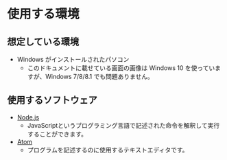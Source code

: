 使用する環境
=============


想定している環境
----------------

- Windows がインストールされたパソコン
    - このドキュメントに載せている画面の画像は Windows 10 を使っていますが、Windows 7/8/8.1 でも問題ありません。


使用するソフトウェア
--------------------

- [Node.js](https://nodejs.org/en/)
    - JavaScriptというプログラミング言語で記述された命令を解釈して実行することができます。
- [Atom](https://atom.io/)
    - プログラムを記述するのに使用するテキストエディタです。

